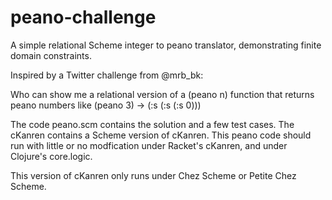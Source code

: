 peano-challenge
===============

A simple relational Scheme integer to peano translator, demonstrating finite domain constraints.

Inspired by a Twitter challenge from @mrb_bk:

Who can show me a relational version of a (peano n) function that
returns peano numbers like (peano 3) -> (:s (:s (:s 0)))

The code peano.scm contains the solution and a few test cases.  The cKanren contains a Scheme version of cKanren.  This peano code should run with little or no modfication under Racket's cKanren, and under Clojure's core.logic.

This version of cKanren only runs under Chez Scheme or Petite Chez Scheme.